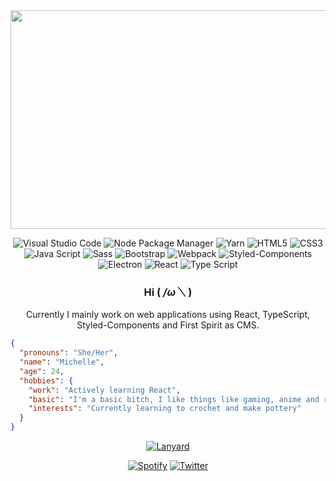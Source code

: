<!-- <img src="https://i.pinimg.com/originals/2c/54/88/2c5488fd350f9317df2a50afb6ae5d54.gif" width="1050" height="350"> -->
<!-- <img src="https://i.pinimg.com/originals/a0/70/7d/a0707d977bccdce919e8a380ca92d139.gif" width="1050" height="350"> -->
<img src="https://giffiles.alphacoders.com/219/219667.gif" width="1050" height="350">

<div align="center">

  ![Visual Studio Code](https://img.shields.io/badge/Visual%20Studio%20Code%20-%20%23007ACC?style=flat&logo=visualstudiocode&logoColor=white)
  ![Node Package Manager](https://img.shields.io/badge/npm%20-%20%23CC3534?style=flat&logo=npm&logoColor=white)
  ![Yarn](https://img.shields.io/badge/yarn%20-%20%232C8EBB?style=flat&logo=yarn&logoColor=white)
  ![HTML5](https://img.shields.io/badge/HTML5%20-%20%23E54D26?style=flat&logo=html5&logoColor=white)
  ![CSS3](https://img.shields.io/badge/CSS3%20-%20%23379AD5?style=flat&logo=css3&logoColor=white)
  ![Java Script](https://img.shields.io/badge/JavaScript%20-%20%23F7DF1E?logo=javascript&logoColor=white)
  ![Sass](https://img.shields.io/badge/Sass%20-%20%23CD6799?style=flat&logo=sass&logoColor=white)
  ![Bootstrap](https://img.shields.io/badge/Bootstrap%20-%20%237952B3?style=flat&logo=bootstrap&logoColor=white)
  ![Webpack](https://img.shields.io/badge/webpack%20-%20%231C78C0?logo=webpack&logoColor=white)
  ![Styled-Components](https://img.shields.io/badge/styled%20components%20-%20%23DF7C8B?style=flat&logo=styled-components&logoColor=white)
  ![Electron](https://img.shields.io/badge/Electron%20-%20%2347848F?style=flat&logo=electron&logoColor=white)
  ![React](https://img.shields.io/badge/React%20-%20%23149ECA?style=flat&logo=react&logoColor=white)
  ![Type Script](https://img.shields.io/badge/TypeScript%20-%20%232D79C7?style=flat&logo=typescript&logoColor=white)

### Hi ( _/ω＼_ )

Currently I mainly work on web applications using React, TypeScript, Styled-Components and First Spirit as CMS.

<div align="left">

```json
{
  "pronouns": "She/Her",
  "name": "Michelle",
  "age": 24,
  "hobbies": {
    "work": "Actively learning React",
    "basic": "I'm a basic bitch, I like things like gaming, anime and reading",
    "interests": "Currently learning to crochet and make pottery"
  }
}
```

</div>
  
  [![Lanyard](https://lanyard.cnrad.dev/api/355408528996958208?borderRadius=50px&idleMessage=Doing%20some%20private%20stuff%20uwu&showDisplayName=true)](https://discord.com/users/355408528996958208)

  [![Spotify](https://img.shields.io/badge/Spotify%20-%20%231DB954?style=flat&logo=spotify&logoColor=white)](https://open.spotify.com/user/mimikuu)
  [![Twitter](https://img.shields.io/badge/Twitter%20-%20%231D9BF0?style=flat&logo=twitter&logoColor=white)](https://twitter.com/misherusenpai)

</div>
